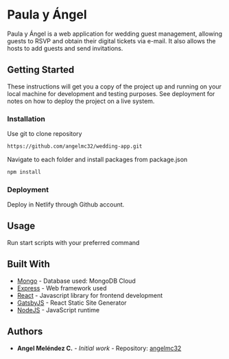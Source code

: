 # Paula y Ángel

Paula y Ángel is a web application for wedding guest management, allowing guests to RSVP and obtain their digital tickets via e-mail. It also allows the hosts to add guests and send invitations.

## Getting Started

These instructions will get you a copy of the project up and running on your local machine for development and testing purposes. See deployment for notes on how to deploy the project on a live system.

### Installation

Use git to clone repository

```bash
https://github.com/angelmc32/wedding-app.git
```

Navigate to each folder and install packages from package.json

```bash
npm install
```

### Deployment

Deploy in Netlify through Github account.

## Usage

Run start scripts with your preferred command

## Built With

- [Mongo](https://www.mongodb.com/) - Database used: MongoDB Cloud
- [Express](https://expressjs.com/) - Web framework used
- [React](https://reactjs.org/) - Javascript library for frontend development
- [GatsbyJS](https://www.gatsbyjs.com/) - React Static Site Generator
- [NodeJS](https://nodejs.org/en/) - JavaScript runtime

## Authors

- **Angel Meléndez C.** - _Initial work_ - Repository: [angelmc32](https://github.com/angelmc32)
